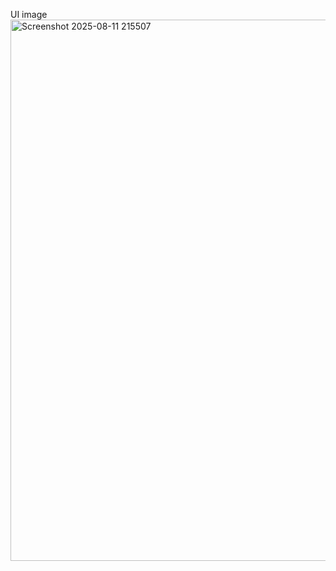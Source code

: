 UI image
<img width="1920" height="866" alt="Screenshot 2025-08-11 215507" src="https://github.com/user-attachments/assets/a8a6a3c5-052e-4946-b5d1-54790ca2b0dc" />
